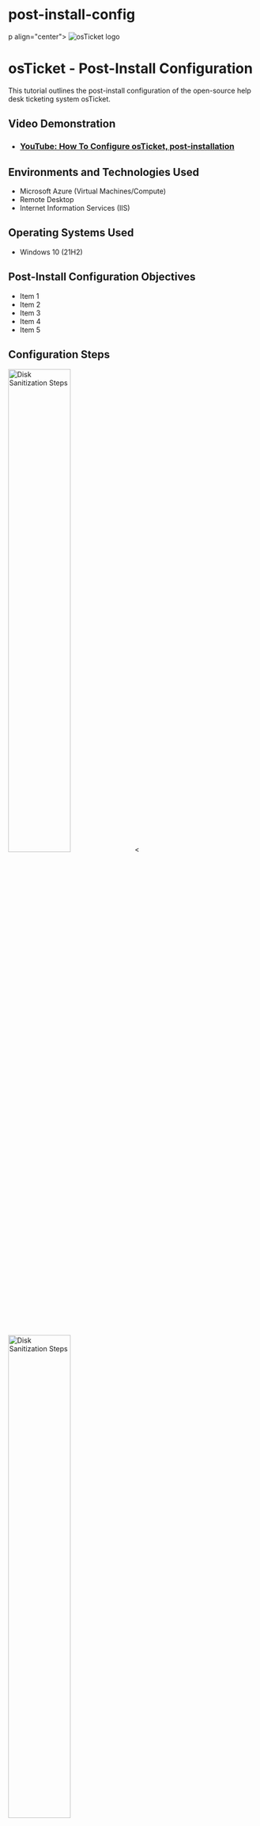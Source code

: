 # post-install-config
p align="center">
<img src="https://i.imgur.com/Clzj7Xs.png" alt="osTicket logo"/>
</p>

<h1>osTicket - Post-Install Configuration</h1>
This tutorial outlines the post-install configuration of the open-source help desk ticketing system osTicket.<br />


<h2>Video Demonstration</h2>

- ### [YouTube: How To Configure osTicket, post-installation](https://www.youtube.com)

<h2>Environments and Technologies Used</h2>

- Microsoft Azure (Virtual Machines/Compute)
- Remote Desktop
- Internet Information Services (IIS)

<h2>Operating Systems Used </h2>

- Windows 10</b> (21H2)

<h2>Post-Install Configuration Objectives</h2>

- Item 1
- Item 2
- Item 3
- Item 4
- Item 5

<h2>Configuration Steps</h2>

<p>
<img src="https://i.imgur.com/KzS2oss.png" height="50%" width="50%" alt="Disk Sanitization Steps"/>
 <                                                                                              
<img src="https://i.imgur.com/PjaPUWn.png" height="50%" width=50%" alt="Disk Sanitization Steps"/>
<p>
Lorem ipsum dolor sit amet, consectetur adipiscing elit, sed do eiusmod tempor incididunt ut labore et dolore magna aliqua. Ut enim ad minim veniam, quis nostrud exercitation ullamco laboris nisi ut aliquip ex ea commodo consequat. Duis aute irure dolor in reprehenderit in voluptate velit esse cillum dolore eu fugiat nulla pariatur.
</p>
<br />
 
<p>
<img src="https://i.imgur.com/Zr2GROp.png" height="50%" width="50%" alt="Disk Sanitization Steps"/>
 <img src="https://i.imgur.com/EV33QKQ.png" height="50%" width="50% alt="Disk Sanitization Steps"/>
 <img src="https://i.imgur.com/IDrJnyN.png" height="50%" width="50%" alt="Disk Sanitization Steps"/>                                                                                            
</p>
<p>
Lorem ipsum dolor sit amet, consectetur adipiscing elit, sed do eiusmod tempor incididunt ut labore et dolore magna aliqua. Ut enim ad minim veniam, quis nostrud exercitation ullamco laboris nisi ut aliquip ex ea commodo consequat. Duis aute irure dolor in reprehenderit in voluptate velit esse cillum dolore eu fugiat nulla pariatur.
</p>
  <img src="https://i.imgur.com/1SqUTqM.png" height="50%" width="50%" alt="Disk Sanitization Steps"/>                                                                                                
<br />

<p>
<img src="https://i.imgur.com/JBfANPO.png" height="50%" width="50%" alt="Disk Sanitization Steps"/>
<img src="https://i.imgur.com/xFj7dxc.png" height="50%" width="50%" alt="Disk Sanitization Steps"/>
<img src="https://i.imgur.com/tXBpOaP.png" height="50%" width="50%" alt="Disk Sanitization Steps"/>
<img src="https://i.imgur.com/RQLI6qe.png" height="50%" width="50%" alt="Disk Sanitization Steps"/>                                                                    <img src="https://i.imgur.com/L0PvUNS.png" height="50%" width="50%" alt="Disk Sanitization Steps"/> 
<img src="https://i.imgur.com/esp5Ku6.png" height="50%" width="50%" alt="Disk Sanitization Steps"/>
<img src="https://i.imgur.com/Ot0jZy6.png" height="50%" width="50%" alt="Disk Sanitization Steps"/>                                                             
<img src="https://i.imgur.com/LKwpKeh.png" height="50%" width="50%" alt="Disk Sanitization Steps"/> 
<img src="https://i.imgur.com/Ybn14J7.png" height="50%" width="50%" alt="Disk Sanitization Steps"/>                                        
<img src="https://i.imgur.com/YL4A6Hv.png" height="50%" width="50%" alt="Disk Sanitization Steps"/>   
<img src="https://i.imgur.com/j2zQeIE.png" height="50%" width="50%" alt="Disk Sanitization Steps"/>
<img src="https://i.imgur.com/kOq4kex.png" height="50%" width="50%" alt="Disk Sanitization Steps"/>
                                                                                                 
                                                                                                 
                                                                                                 
lit, sed do eiusmod tempor incididunt ut labore et dolore magna aliqua. Ut enim ad minim veniam, quis nostrud exercitation ullamco laboris nisi ut aliquip ex ea commodo consequat. Duis aute irure dolor in reprehenderit in voluptate velit esse cillum dolore eu fugiat nulla pariatur.
</p>
<br />
